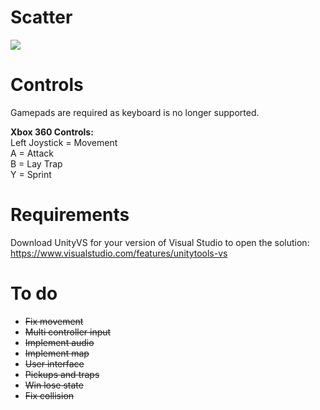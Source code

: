 # Scatter
<img src="http://i.imgur.com/dlXGtjT.png"/>

# Controls
Gamepads are required as keyboard is no longer supported.  
  
**Xbox 360 Controls:**  
Left Joystick = Movement  
A = Attack  
B = Lay Trap  
Y = Sprint  

# Requirements
Download UnityVS for your version of Visual Studio to open the solution:  
https://www.visualstudio.com/features/unitytools-vs  

# To do
- ~~Fix movement~~
- ~~Multi controller input~~
- ~~Implement audio~~
- ~~Implement map~~
- ~~User interface~~
- ~~Pickups and traps~~
- ~~Win lose state~~
- ~~Fix collision~~
